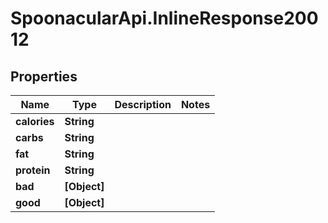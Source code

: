# SpoonacularApi.InlineResponse20012

## Properties

Name | Type | Description | Notes
------------ | ------------- | ------------- | -------------
**calories** | **String** |  | 
**carbs** | **String** |  | 
**fat** | **String** |  | 
**protein** | **String** |  | 
**bad** | **[Object]** |  | 
**good** | **[Object]** |  | 


